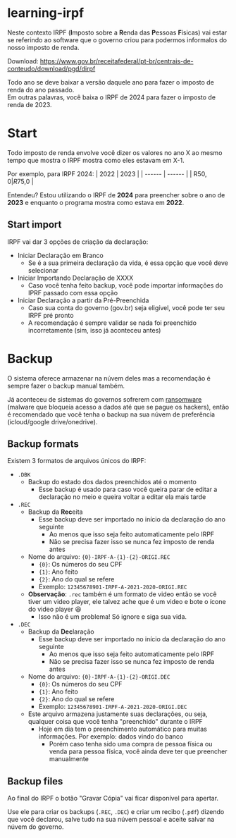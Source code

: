 # learning-irpf
Neste contexto IRPF (**I**mposto sobre a **R**enda das **P**essoas **F**ísicas) vai estar se referindo ao software que o governo criou para podermos informalos do nosso imposto de renda.  

Download: https://www.gov.br/receitafederal/pt-br/centrais-de-conteudo/download/pgd/dirpf  

Todo ano se deve baixar a versão daquele ano para fazer o imposto de renda do ano passado.  
Em outras palavras, você baixa o IRPF de 2024 para fazer o imposto de renda de 2023.   

# Start
Todo imposto de renda envolve você dizer os valores no ano X ao mesmo tempo que mostra o IRPF mostra como eles estavam em X-1.  

Por exemplo, para IRPF 2024:
| 2022   | 2023   |
| ------ | ------ |
| R$50,0 | R$75,0 |

Entendeu? Estou utilizando o IRPF de **2024** para preencher sobre o ano de **2023** e enquanto o programa mostra como estava em **2022**.  

## Start import
IRPF vai dar 3 opções de criação da declaração:
- Iniciar Declaração em Branco
  - Se é a sua primeira declaração da vida, é essa opção que você deve selecionar
- Iniciar Importando Declaração de XXXX
  - Caso você tenha feito backup, você pode importar informações do IPRF passado com essa opção
- Iniciar Declaração a partir da Pré-Preenchida
  - Caso sua conta do governo (gov.br) seja eligível, você pode ter seu IRPF pré pronto
  - A recomendação é sempre validar se nada foi preenchido incorretamente (sim, isso já aconteceu antes)

# Backup
O sistema oferece armazenar na núvem deles mas a recomendação é sempre fazer o backup manual também.  

Já aconteceu de sistemas do governos sofrerem com [ransomware](https://en.wikipedia.org/wiki/Ransomware) (malware que bloqueia acesso a dados até que se pague os hackers), então é recomendado que você tenha o backup na sua núvem de preferência (icloud/google drive/onedrive).  

## Backup formats
Existem 3 formatos de arquivos únicos do IRPF:  
- `.DBK`
  - Backup do estado dos dados preenchidos até o momento
    - Esse backup é usado para caso você queira parar de editar a declaração no meio e queira voltar a editar ela mais tarde
- `.REC`
  - Backup da **Rec**eita
    - Esse backup deve ser importado no início da declaração do ano seguinte
      - Ao menos que isso seja feito automaticamente pelo IRPF
      - Não se precisa fazer isso se nunca fez imposto de renda antes
  - Nome do arquivo: `{0}-IRPF-A-{1}-{2}-ORIGI.REC`
    - `{0}`: Os números do seu CPF
    - `{1}`: Ano feito
    - `{2}`: Ano do qual se refere
    - Exemplo: `12345678901-IRPF-A-2021-2020-ORIGI.REC`
  - **Observação**: `.rec` também é um formato de video então se você tiver um video player, ele talvez ache que é um video e bote o ícone do video player 😆
    - Isso não é um problema! Só ignore e siga sua vida.
- `.DEC`
  - Backup da **Dec**laração
    - Esse backup deve ser importado no início da declaração do ano seguinte
      - Ao menos que isso seja feito automaticamente pelo IRPF
      - Não se precisa fazer isso se nunca fez imposto de renda antes
  - Nome do arquivo: `{0}-IRPF-A-{1}-{2}-ORIGI.DEC`
    - `{0}`: Os números do seu CPF
    - `{1}`: Ano feito
    - `{2}`: Ano do qual se refere
    - Exemplo: `12345678901-IRPF-A-2021-2020-ORIGI.DEC`
  - Este arquivo armazena justamente suas declarações, ou seja, qualquer coisa que você tenha "preenchido" durante o IRPF
    - Hoje em dia tem o preenchimento automático para muitas informações. Por exemplo: dados vindo do banco
      - Porém caso tenha sido uma compra de pessoa física ou venda para pessoa física, você ainda deve ter que preencher manualmente

## Backup files
Ao final do IRPF o botão "Gravar Cópia" vai ficar disponível para apertar.  

Use ele para criar os backups (`.REC`, `.DEC`) e criar um recibo (`.pdf`) dizendo que você declarou, salve tudo na sua núvem pessoal e aceite salvar na núvem do governo.  
